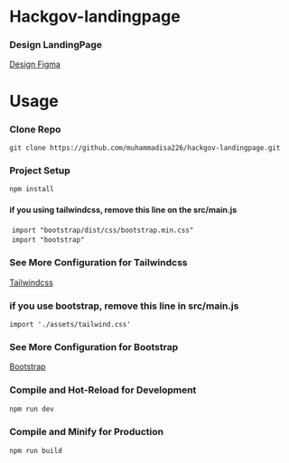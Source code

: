 # Hackgov-landingpage

### Design LandingPage

[Design Figma](https://www.figma.com/file/MhvOncNyYjAgJmu9HudJUG/Frontend-Hackjog-(Magang)?type=design&node-id=0-1&mode=design&t=penbCLviHnIJR4gu-0)

# Usage

### Clone Repo
`git clone https://github.com/muhammadisa226/hackgov-landingpage.git`

### Project Setup

```sh
npm install
```
#### if you using tailwindcss, remove this line on the src/main.js

&nbsp;`import "bootstrap/dist/css/bootstrap.min.css"`<br>
&nbsp;`import "bootstrap"`<br>



### See More Configuration for Tailwindcss

[Tailwindcss](https://tailwindcss.com/docs/guides/vite)

### if you  use bootstrap, remove this line in src/main.js

`import './assets/tailwind.css'`

### See More Configuration for Bootstrap
[Bootstrap](https://getbootstrap.com/docs/5.3/getting-started/vite/#configure-vite`)

### Compile and Hot-Reload for Development

```sh
npm run dev
```

### Compile and Minify for Production

```sh
npm run build
```
